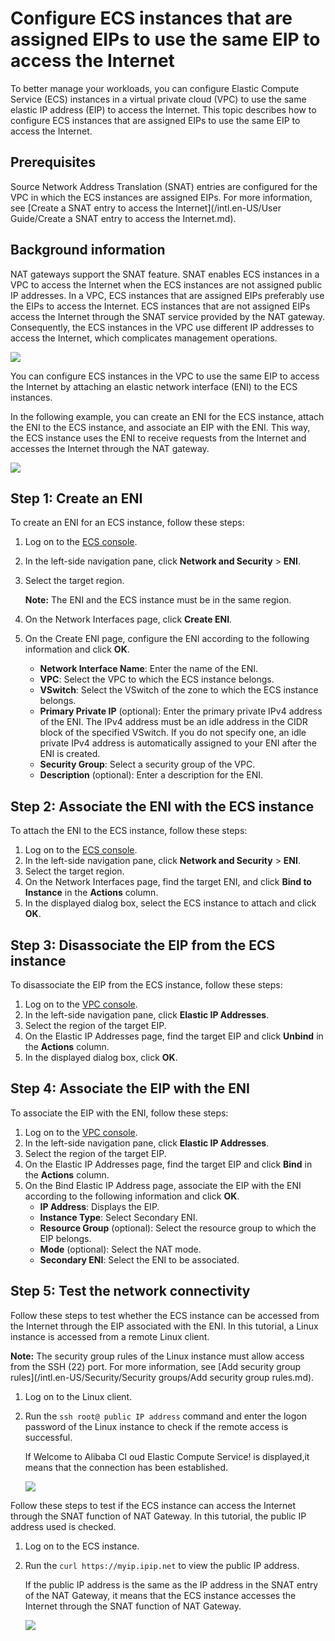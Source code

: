 # Configure ECS instances that are assigned EIPs to use the same EIP to access the Internet

To better manage your workloads, you can configure Elastic Compute Service \(ECS\) instances in a virtual private cloud \(VPC\) to use the same elastic IP address \(EIP\) to access the Internet. This topic describes how to configure ECS instances that are assigned EIPs to use the same EIP to access the Internet.

## Prerequisites

Source Network Address Translation \(SNAT\) entries are configured for the VPC in which the ECS instances are assigned EIPs. For more information, see [Create a SNAT entry to access the Internet](/intl.en-US/User Guide/Create a SNAT entry to access the Internet.md).

## Background information

NAT gateways support the SNAT feature. SNAT enables ECS instances in a VPC to access the Internet when the ECS instances are not assigned public IP addresses. In a VPC, ECS instances that are assigned EIPs preferably use the EIPs to access the Internet. ECS instances that are not assigned EIPs access the Internet through the SNAT service provided by the NAT gateway. Consequently, the ECS instances in the VPC use different IP addresses to access the Internet, which complicates management operations.

![](https://static-aliyun-doc.oss-accelerate.aliyuncs.com/assets/img/en-US/1604651261/p49564.png)

You can configure ECS instances in the VPC to use the same EIP to access the Internet by attaching an elastic network interface \(ENI\) to the ECS instances.

In the following example, you can create an ENI for the ECS instance, attach the ENI to the ECS instance, and associate an EIP with the ENI. This way, the ECS instance uses the ENI to receive requests from the Internet and accesses the Internet through the NAT gateway.

![](https://static-aliyun-doc.oss-accelerate.aliyuncs.com/assets/img/en-US/5753651261/p49551.png)

## Step 1: Create an ENI

To create an ENI for an ECS instance, follow these steps:

1.  Log on to the [ECS console](https://ecs.console.aliyun.com/#/home).
2.  In the left-side navigation pane, click **Network and Security** \> **ENI**.
3.  Select the target region.

    **Note:** The ENI and the ECS instance must be in the same region.

4.  On the Network Interfaces page, click **Create ENI**.
5.  On the Create ENI page, configure the ENI according to the following information and click **OK**.
    -   **Network Interface Name**: Enter the name of the ENI.
    -   **VPC**: Select the VPC to which the ECS instance belongs.
    -   **VSwitch**: Select the VSwitch of the zone to which the ECS instance belongs.
    -   **Primary Private IP** \(optional\): Enter the primary private IPv4 address of the ENI. The IPv4 address must be an idle address in the CIDR block of the specified VSwitch. If you do not specify one, an idle private IPv4 address is automatically assigned to your ENI after the ENI is created.
    -   **Security Group**: Select a security group of the VPC.
    -   **Description** \(optional\): Enter a description for the ENI.

## Step 2: Associate the ENI with the ECS instance

To attach the ENI to the ECS instance, follow these steps:

1.  Log on to the [ECS console](https://ecs.console.aliyun.com/#/home).
2.  In the left-side navigation pane, click **Network and Security** \> **ENI**.
3.  Select the target region.
4.  On the Network Interfaces page, find the target ENI, and click **Bind to Instance** in the **Actions** column.
5.  In the displayed dialog box, select the ECS instance to attach and click **OK**.

## Step 3: Disassociate the EIP from the ECS instance

To disassociate the EIP from the ECS instance, follow these steps:

1.  Log on to the [VPC console](https://vpcnext.console.aliyun.com).
2.  In the left-side navigation pane, click **Elastic IP Addresses**.
3.  Select the region of the target EIP.
4.  On the Elastic IP Addresses page, find the target EIP and click **Unbind** in the **Actions** column.
5.  In the displayed dialog box, click **OK**.

## Step 4: Associate the EIP with the ENI

To associate the EIP with the ENI, follow these steps:

1.  Log on to the [VPC console](https://vpcnext.console.aliyun.com).
2.  In the left-side navigation pane, click **Elastic IP Addresses**.
3.  Select the region of the target EIP.
4.  On the Elastic IP Addresses page, find the target EIP and click **Bind** in the **Actions** column.
5.  On the Bind Elastic IP Address page, associate the EIP with the ENI according to the following information and click **OK**.
    -   **IP Address**: Displays the EIP.
    -   **Instance Type**: Select Secondary ENI.
    -   **Resource Group** \(optional\): Select the resource group to which the EIP belongs.
    -   **Mode** \(optional\): Select the NAT mode.
    -   **Secondary ENI**: Select the ENI to be associated.

## Step 5: Test the network connectivity

Follow these steps to test whether the ECS instance can be accessed from the Internet through the EIP associated with the ENI. In this tutorial, a Linux instance is accessed from a remote Linux client.

**Note:** The security group rules of the Linux instance must allow access from the SSH \(22\) port. For more information, see [Add security group rules](/intl.en-US/Security/Security groups/Add security group rules.md).

1.  Log on to the Linux client.
2.  Run the `ssh root@ public IP address` command and enter the logon password of the Linux instance to check if the remote access is successful.

    If Welcome to Alibaba Cl oud Elastic Compute Service! is displayed,it means that the connection has been established.

    ![](https://static-aliyun-doc.oss-accelerate.aliyuncs.com/assets/img/570109/156144625849595_en-US.png)


Follow these steps to test if the ECS instance can access the Internet through the SNAT function of NAT Gateway. In this tutorial, the public IP address used is checked.

1.  Log on to the ECS instance.
2.  Run the `curl https://myip.ipip.net` to view the public IP address.

    If the public IP address is the same as the IP address in the SNAT entry of the NAT Gateway, it means that the ECS instance accesses the Internet through the SNAT function of NAT Gateway.

    ![](https://static-aliyun-doc.oss-accelerate.aliyuncs.com/assets/img/570109/156144625849596_en-US.png)


